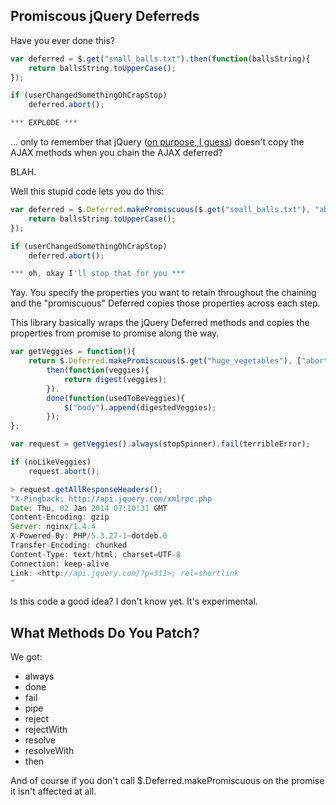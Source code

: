 Promiscous jQuery Deferreds
---------------------------

Have you ever done this?

```Javascript
var deferred = $.get("small_balls.txt").then(function(ballsString){
    return ballsString.toUpperCase();
});

if (userChangedSomethingOhCrapStop)
    deferred.abort();

*** EXPLODE ***
```

... only to remember that jQuery ([on purpose, I guess](http://bugs.jquery.com/ticket/14104)) doesn't copy the AJAX methods when you chain the AJAX deferred?

BLAH.

Well this stupid code lets you do this:

```Javascript
var deferred = $.Deferred.makePromiscuous($.get("small_balls.txt"), "abort").then(function(ballsString){
    return ballsString.toUpperCase();
});

if (userChangedSomethingOhCrapStop)
    deferred.abort();

*** oh, okay I'll stop that for you ***
```

Yay.  You specify the properties you want to retain throughout the chaining and the "promiscuous" Deferred copies those properties across each step.

This library basically wraps the jQuery Deferred methods and copies the properties from promise to promise along the way.

```Javascript
var getVeggies = function(){
    return $.Deferred.makePromiscuous($.get("huge_vegetables"), ["abort", "getAllResponseHeaders"]).
        then(function(veggies){
            return digest(veggies);
        }).
        done(function(usedToBeVeggies){
            $("body").append(digestedVeggies);
        });
};

var request = getVeggies().always(stopSpinner).fail(terribleError);

if (noLikeVeggies)
    request.abort();

> request.getAllResponseHeaders();
"X-Pingback: http://api.jquery.com/xmlrpc.php
Date: Thu, 02 Jan 2014 07:10:31 GMT
Content-Encoding: gzip
Server: nginx/1.4.4
X-Powered-By: PHP/5.3.27-1~dotdeb.0
Transfer-Encoding: chunked
Content-Type: text/html; charset=UTF-8
Connection: keep-alive
Link: <http://api.jquery.com/?p=311>; rel=shortlink
"
```

Is this code a good idea?  I don't know yet.  It's experimental.

What Methods Do You Patch?
---------------------

We got:

* always
* done
* fail
* pipe
* reject
* rejectWith
* resolve
* resolveWith
* then

And of course if you don't call $.Deferred.makePromiscuous on the promise it isn't affected at all.
